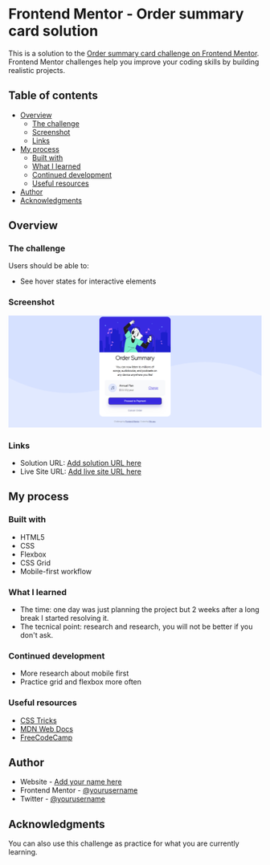 # Frontend Mentor - Order summary card solution

This is a solution to the [Order summary card challenge on Frontend Mentor](https://www.frontendmentor.io/challenges/order-summary-component-QlPmajDUj). Frontend Mentor challenges help you improve your coding skills by building realistic projects. 

## Table of contents

- [Overview](#overview)
  - [The challenge](#the-challenge)
  - [Screenshot](#screenshot)
  - [Links](#links)
- [My process](#my-process)
  - [Built with](#built-with)
  - [What I learned](#what-i-learned)
  - [Continued development](#continued-development)
  - [Useful resources](#useful-resources)
- [Author](#author)
- [Acknowledgments](#acknowledgments)

## Overview

### The challenge

Users should be able to:

- See hover states for interactive elements

### Screenshot

![](./images/screenshot.png)

### Links

- Solution URL: [Add solution URL here](https://your-solution-url.com)
- Live Site URL: [Add live site URL here](https://your-live-site-url.com)

## My process

### Built with

- HTML5
- CSS 
- Flexbox
- CSS Grid
- Mobile-first workflow

### What I learned

- The time: one day was just planning the project but 2 weeks after a long break I started resolving it. 
- The tecnical point: research and research, you will not be better if you don't ask.

### Continued development

- More research about mobile first
- Practice grid and flexbox more often

### Useful resources

- [CSS Tricks](css-tricks.com)
- [MDN Web Docs](developer.mozilla.org)
- [FreeCodeCamp](freecodecamp.org)

## Author

- Website - [Add your name here](https://www.your-site.com)
- Frontend Mentor - [@yourusername](https://www.frontendmentor.io/profile/AbrahamRosalesowo)
- Twitter - [@yourusername](https://www.twitter.com/_AbrahamRosales)

## Acknowledgments

You can also use this challenge as practice for what you are currently learning.
